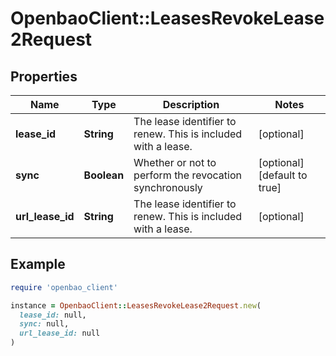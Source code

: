 # OpenbaoClient::LeasesRevokeLease2Request

## Properties

| Name | Type | Description | Notes |
| ---- | ---- | ----------- | ----- |
| **lease_id** | **String** | The lease identifier to renew. This is included with a lease. | [optional] |
| **sync** | **Boolean** | Whether or not to perform the revocation synchronously | [optional][default to true] |
| **url_lease_id** | **String** | The lease identifier to renew. This is included with a lease. | [optional] |

## Example

```ruby
require 'openbao_client'

instance = OpenbaoClient::LeasesRevokeLease2Request.new(
  lease_id: null,
  sync: null,
  url_lease_id: null
)
```

